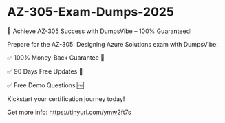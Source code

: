 # AZ-305-Exam-Dumps-2025
🌟 Achieve AZ-305 Success with DumpsVibe – 100% Guaranteed!

Prepare for the AZ-305: Designing Azure Solutions exam with DumpsVibe:

✅ 100% Money-Back Guarantee 💸

✅ 90 Days Free Updates 🔄

✅ Free Demo Questions 🆓

Kickstart your certification journey today!

Get more info: https://tinyurl.com/ymw2ft7s

